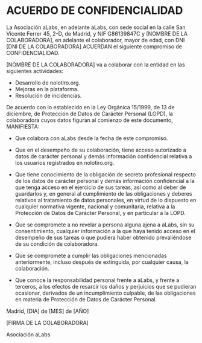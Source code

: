 # ACUERDO DE CONFIDENCIALIDAD

La Asociación aLabs, en adelante aLabs, con sede social en la calle San Vicente
Ferrer 45, 2-D, de Madrid, y NIF G86139847C y [NOMBRE DE LA COLABORADORA], en adelante el
colaborador, mayor de edad, con DNI [DNI DE LA COLABORADORA] ACUERDAN el
siguiente compromiso de CONFIDENCIALIDAD.

[NOMBRE DE LA COLABORADORA] va a colaborar con la entidad en las siguientes
actividades:

* Desarrollo de nolotiro.org.
* Mejoras en la plataforma.
* Resolución de incidencias.

De acuerdo con lo establecido en la Ley Orgánica 15/1999, de 13 de diciembre, de
Protección de Datos de Carácter Personal (LOPD), la colaboradora cuyos datos
figuran al comienzo de este documento, MANIFIESTA:

* Que colabora con aLabs desde la fecha de este compromiso.

* Que en el desempeño de su colaboración, tiene acceso autorizado a datos de
  carácter personal y demás información confidencial relativa a los usuarios
  registrados en nolotiro.org.

* Que tiene conocimiento de la obligación de secreto profesional respecto de los
  datos de carácter personal y demás información confidencial a la que tenga
  acceso en el ejercicio de sus tareas, así como al deber de guardarlos y, en
  general al cumplimiento de las obligaciones y deberes relativos al tratamiento
  de datos personales, en virtud de lo dispuesto en cualquier normativa vigente,
  nacional y comunitaria, relativa a la Protección de Datos de Carácter
  Personal, y en particular a la LOPD.

* Que se compromete a no revelar a persona alguna ajena a aLabs, sin su
  consentimiento, cualquier información a la que haya tenido acceso en el
  desempeño de sus tareas o que pudiera haber obtenido prevaliéndose de su
  condición de colaboradora.

* Que se compromete a cumplir las obligaciones mencionadas anteriormente,
  incluso después de extinguida, por cualquier causa, la colaboración.

* Que conoce la responsabilidad personal frente a aLabs, y frente a terceros, a
  los efectos de resarcir los daños y perjuicios que se pudieran ocasionar,
  derivados de un incumplimiento culpable, de las obligaciones en materia de
  Protección de Datos de Carácter Personal.

Madrid, [DIA] de [MES] de [AÑO]

[FIRMA DE LA COLABORADORA]

Asociación aLabs
